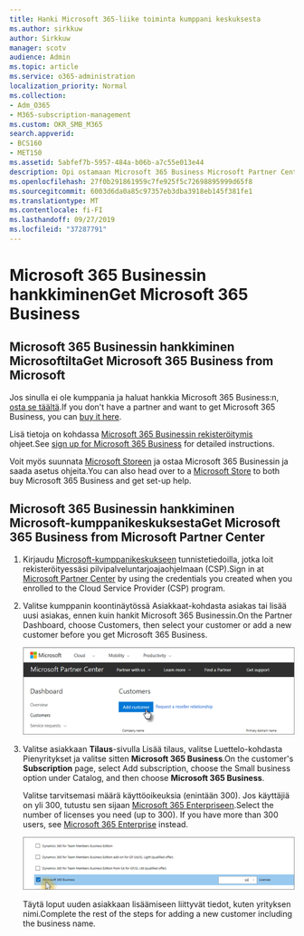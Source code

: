 ```yaml
---
title: Hanki Microsoft 365-liike toiminta kumppani keskuksesta
ms.author: sirkkuw
author: Sirkkuw
manager: scotv
audience: Admin
ms.topic: article
ms.service: o365-administration
localization_priority: Normal
ms.collection:
- Adm_O365
- M365-subscription-management
ms.custom: OKR_SMB_M365
search.appverid:
- BCS160
- MET150
ms.assetid: 5abfef7b-5957-484a-b06b-a7c55e013e44
description: Opi ostamaan Microsoft 365 Business Microsoft Partner Centeristä.
ms.openlocfilehash: 27f0b291861959c7fe925f5c72698895999d65f8
ms.sourcegitcommit: 6003d6da0a85c97357eb3dba3918eb145f381fe1
ms.translationtype: MT
ms.contentlocale: fi-FI
ms.lasthandoff: 09/27/2019
ms.locfileid: "37287791"
---
```

# <a name="get-microsoft-365-business"></a><span data-ttu-id="85d6c-103">Microsoft 365 Businessin hankkiminen</span><span class="sxs-lookup"><span data-stu-id="85d6c-103">Get Microsoft 365 Business</span></span>

## <a name="get-microsoft-365-business-from-microsoft"></a><span data-ttu-id="85d6c-104">Microsoft 365 Businessin hankkiminen Microsoftilta</span><span class="sxs-lookup"><span data-stu-id="85d6c-104">Get Microsoft 365 Business from Microsoft</span></span>

<span data-ttu-id="85d6c-105">Jos sinulla ei ole kumppania ja haluat hankkia Microsoft 365 Business:n, [osta se täältä](https://www.microsoft.com/en-US/microsoft-365/business).</span><span class="sxs-lookup"><span data-stu-id="85d6c-105">If you don't have a partner and want to get Microsoft 365 Business, you can [buy it here](https://www.microsoft.com/en-US/microsoft-365/business).</span></span>

<span data-ttu-id="85d6c-106">Lisä tietoja on kohdassa [Microsoft 365 Businessin rekisteröitymis](sign-up.md) ohjeet.</span><span class="sxs-lookup"><span data-stu-id="85d6c-106">See [sign up for Microsoft 365 Business](sign-up.md) for detailed instructions.</span></span>

<span data-ttu-id="85d6c-107">Voit myös suunnata [Microsoft Storeen](https://www.microsoft.com/en-us/store/locations/find-a-store?icid=en-us_UF_FAS) ja ostaa Microsoft 365 Businessin ja saada asetus ohjeita.</span><span class="sxs-lookup"><span data-stu-id="85d6c-107">You can also head over to a [Microsoft Store](https://www.microsoft.com/en-us/store/locations/find-a-store?icid=en-us_UF_FAS) to both buy Microsoft 365 Business and get set-up help.</span></span>
  
## <a name="get-microsoft-365-business-from-microsoft-partner-center"></a><span data-ttu-id="85d6c-108">Microsoft 365 Businessin hankkiminen Microsoft-kumppanikeskuksesta</span><span class="sxs-lookup"><span data-stu-id="85d6c-108">Get Microsoft 365 Business from Microsoft Partner Center</span></span>

1. <span data-ttu-id="85d6c-109">Kirjaudu [Microsoft-kumppanikeskukseen](https://go.microsoft.com/fwlink/p/?linkid=849910) tunnistetiedoilla, jotka loit rekisteröityessäsi pilvipalveluntarjoajaohjelmaan (CSP).</span><span class="sxs-lookup"><span data-stu-id="85d6c-109">Sign in at [Microsoft Partner Center](https://go.microsoft.com/fwlink/p/?linkid=849910) by using the credentials you created when you enrolled to the Cloud Service Provider (CSP) program.</span></span> 
    
2. <span data-ttu-id="85d6c-110">Valitse kumppanin koontinäytössä Asiakkaat-kohdasta asiakas tai lisää uusi asiakas, ennen kuin hankit Microsoft 365 Businessin.</span><span class="sxs-lookup"><span data-stu-id="85d6c-110">On the Partner Dashboard, choose Customers, then select your customer or add a new customer before you get Microsoft 365 Business.</span></span>
    
    ![In the Microsoft Partner center, add a new customer.](media/ec807d07-bbd2-411f-8fe1-c644cf9a3882.png)
  
3. <span data-ttu-id="85d6c-112">Valitse asiakkaan **Tilaus**-sivulla Lisää tilaus, valitse Luettelo-kohdasta Pienyritykset ja valitse sitten **Microsoft 365 Business**.</span><span class="sxs-lookup"><span data-stu-id="85d6c-112">On the customer's **Subscription** page, select Add subscription, choose the Small business option under Catalog, and then choose **Microsoft 365 Business**.</span></span>
    
    <span data-ttu-id="85d6c-p101">Valitse tarvitsemasi määrä käyttöoikeuksia (enintään 300). Jos käyttäjiä on yli 300, tutustu sen sijaan [Microsoft 365 Enterpriseen](https://go.microsoft.com/fwlink/p/?linkid=862316).</span><span class="sxs-lookup"><span data-stu-id="85d6c-p101">Select the number of licenses you need (up to 300). If you have more than 300 users, see [Microsoft 365 Enterprise](https://go.microsoft.com/fwlink/p/?linkid=862316) instead.</span></span> 
    
    ![On the New subscription page choose small business.](media/52d99e89-2175-4974-84bb-dd626048541b.png)
  
    <span data-ttu-id="85d6c-116">Täytä loput uuden asiakkaan lisäämiseen liittyvät tiedot, kuten yrityksen nimi.</span><span class="sxs-lookup"><span data-stu-id="85d6c-116">Complete the rest of the steps for adding a new customer including the business name.</span></span>
    


